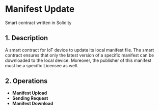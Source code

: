 # Manifest Update
Smart contract written in Solidity

## 1. Description
A smart contract for IoT device to update its local manifest file. The smart contract ensures that only the latest version of a specific manifest can be downloaded to the local device. Moreover, the publisher of this manifest must be a specific Licensee as well.  

## 2. Operations
* **Manifest Upload**
* **Sending Request**
* **Manifest Download**
